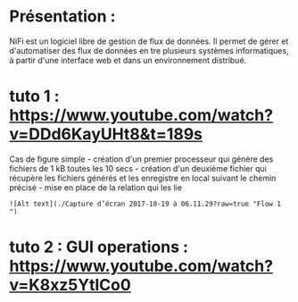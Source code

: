 # Présentation :

NiFi est un logiciel libre de gestion de flux de données. Il permet de gérer et d'automatiser des flux de données en tre plusieurs systèmes
informatiques, à partir d'une interface web et dans un environnement distribué.


# tuto 1 : https://www.youtube.com/watch?v=DDd6KayUHt8&t=189s
Cas de figure simple
    - création d'un premier processeur qui génère des fichiers de 1 kB toutes les 10 secs
    - création d'un deuxième fichier qui récupère les fichiers générés et les enregistre en local suivant le chemin précisé
    - mise en place de la relation qui les lie

    ![Alt text](./Capture d’écran 2017-10-19 à 06.11.29?raw=true "Flow 1 ")

# tuto 2 : GUI operations : https://www.youtube.com/watch?v=K8xz5YtlCo0
